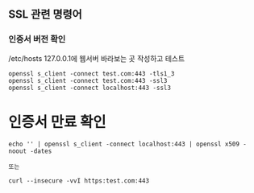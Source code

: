 ## SSL 관련 명령어

### 인증서 버전 확인

/etc/hosts 127.0.0.1에 웹서버 바라보는 곳 작성하고 테스트

```
openssl s_client -connect test.com:443 -tls1_3
openssl s_client -connect test.com:443 -ssl3
openssl s_client -connect localhost:443 -ssl3
```

# 인증서 만료 확인

```
echo '' | openssl s_client -connect localhost:443 | openssl x509 -noout -dates

또는 

curl --insecure -vvI https:test.com:443
```
